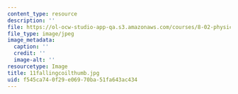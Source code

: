 ```yaml
---
content_type: resource
description: ''
file: https://ol-ocw-studio-app-qa.s3.amazonaws.com/courses/8-02-physics-ii-electricity-and-magnetism-spring-2007/f545ca740f29e06970ba51fa643ac434_11fallingcoilthumb.jpg
file_type: image/jpeg
image_metadata:
  caption: ''
  credit: ''
  image-alt: ''
resourcetype: Image
title: 11fallingcoilthumb.jpg
uid: f545ca74-0f29-e069-70ba-51fa643ac434
---
```

